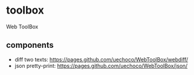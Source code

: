 # toolbox
Web ToolBox

## components

* diff two texts: https://pages.github.com/uechoco/WebToolBox/webdiff/
* json pretty-print: https://pages.github.com/uechoco/WebToolBox/json/
